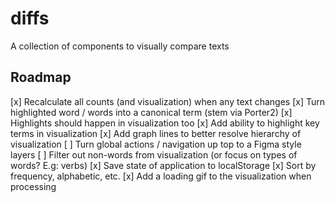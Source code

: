 # diffs
A collection of components to visually compare texts

## Roadmap

[x] Recalculate all counts (and visualization) when any text changes
[x] Turn highlighted word / words into a canonical term (stem via Porter2)
[x] Highlights should happen in visualization too
[x] Add ability to highlight key terms in visualization
[x] Add graph lines to better resolve hierarchy of visualization
[ ] Turn global actions / navigation up top to a Figma style layers
[ ] Filter out non-words from visualization (or focus on types of words? E.g: verbs)
[x] Save state of application to localStorage
[x] Sort by frequency, alphabetic, etc.
[x] Add a loading gif to the visualization when processing

